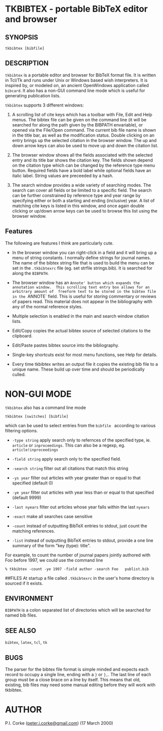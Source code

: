 # TKBIBTEX - portable BibTeX editor and browser

## SYNOPSIS

```
tkbibtex [bibfile]
```

## DESCRIPTION

`tkbibtex`
is a portable editor and browser for BibTeX format file.  It is written in
Tcl/Tk and runs under Unix or Windows based wish interpreters.
It is inspired by, or modeled on, an ancient OpenWindows application called `bibcard`.
It also has a non-GUI command line mode which is useful for generating
publication lists.

`tkbibtex` supports 3 different windows:

1. A scrolling list of cite keys
which has a toolbar with File, Edit and Help menus.
The bibtex file can be given on the command line (it will be searched for along
the path given by the BIBPATH envariable), or opened via the File/Open
command.
The current bib file name is shown in the title bar, as well as the modification
status.
Double clicking on an entry brings up the selected citation in the
browser window.  The up and down arrow keys can also be used to move up and down the citation list.

2. The browser window shows all the fields associated with the selected entry
and its title bar shows the citation key.
The fields shown depend on the citation type which can be changed by the 
reference type menu button.
Required fields have a bold label while optional fields have an italic label.
String values are preceeded by a hash.

3. The search window provides a wide variety of searching modes.  The search
can cover all fields or be limited to a specific field.
The search can be further
constrained by reference type and year range by specifying either or both
a starting and ending (inclusive) year.
A list of matching cite keys is listed in this window, and once again
double clicking or up/down arrow keys can be used to browse this list using
the browser window.

## Features
The following are features I think are particularly cute.

* In the browser window you can right-click in a field and it will bring up
a menu of string constants.  I normally define strings for journal names.
The name of the bibtex string file that is used to build the menu can
be set in the `.tkbibtexrc`
file (eg. set strfile strings.bib).  It is searched for along the `BIBPATH`.

* The browser window has an `Annote' button which expands the annotation
window.  This scrolling text entry box allows for an arbitrary amount of 
freeform text to be stored
in the bibtex file in the `ANNOTE` field.  This is useful for storing commentary
or reviews of papers read.  This material does not appear in the bibliography
with any of the normal reference styles.

* Multiple selection is enabled in the main and search window citation lists.

* Edit/Copy copies the actual
bibtex source of selected citations to the clipboard.

* Edit/Paste pastes
bibtex source into the bibliography.

* Single-key shortcuts exist for most menu functions, see Help for details.

* Every time tkbibtex writes an output file it copies the existing bib file to
a unique name.  These build up over time and should be periodically culled.

# NON-GUI MODE
`tkbibtex`
also has a command line mode

`tkbibtex [switches] [bibfile]`

which can be used to select entries from the 
`bibfile ` according to various filtering options.

* `-type string`
apply search only to refernces of the specified type, ie. `article`
or `inproceedings`. This can also be a regexp, eg. `article!inproceedings`

* `-field string` apply search only to the specified field.

* `-search string` filter out all citations that match this string

* `-ys year` filter out articles with year greater than or equal to that specified (default 0)

* `-ye year` filter out articles with year less than or equal to that specified (default 9999)

* `-last nyears` filter out articles whose year falls within the last `nyears`

* `-exact` make all searches case sensitive

* `-count`
instead of outputting BibTeX entries to stdout, just count the matching
references.

* `-list`
instead of outputting BibTeX entries to stdout, provide a one
line summary of the form "key (type): title".

For example, to count the number of journal papers jointly authored 
with Foo before 1997, we could use the command line
```
% tkbibtex -count -ye 1997 -field author -search Foo   publist.bib
```

##FILES
At startup a file called `.tkbibtexrc`
in the user's home directory is sourced if it exists.

## ENVIRONMENT
`BIBPATH`
is a colon separated list of directories which will be searched for named
bib files.

## SEE ALSO
`bibtex`, `latex`, `tcl`, `tk`

## BUGS
The parser for the bibtex file format is simple minded and expects each
record to occupy a single line, ending with a `}` or `},`.  The last line
of each group must be a close brace on a line by itself.
This means that old, existing, bib files may need some manual editing 
before they will work with tkbibtex.

# AUTHOR
P.I. Corke (peter.i.corke@gmail.com) (17 March 2000)


